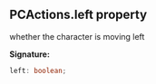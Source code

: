 
## PCActions.left property

whether the character is moving left

**Signature:**

```typescript
left: boolean;
```
